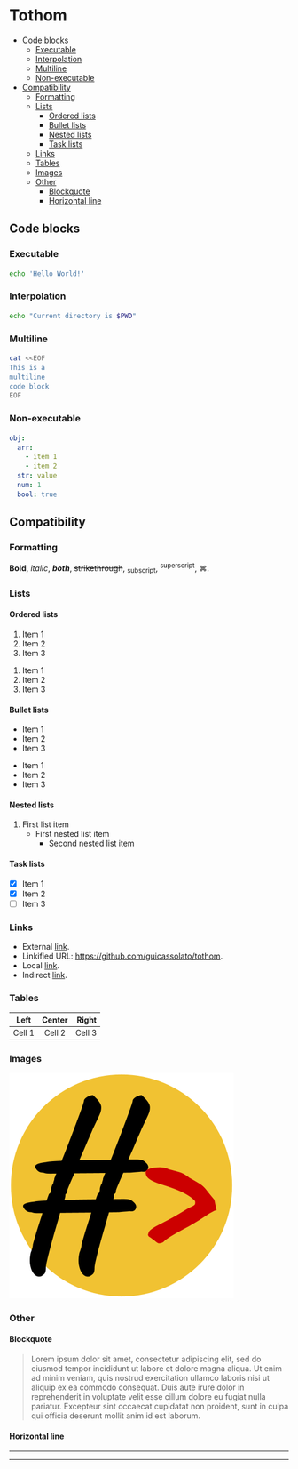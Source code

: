 # Tothom

- [Code blocks](#code-blocks)
  - [Executable](#executable)
  - [Interpolation](#interpolation)
  - [Multiline](#multiline)
  - [Non-executable](#non-executable)
- [Compatibility](#compatibility)
  - [Formatting](#formatting)
  - [Lists](#lists)
    - [Ordered lists](#ordered-lists)
    - [Bullet lists](#bullet-lists)
    - [Nested lists](#nested-lists)
    - [Task lists](#task-lists)
  - [Links](#links)
  - [Tables](#tables)
  - [Images](#images)
  - [Other](#other)
    - [Blockquote](#blockquote)
    - [Horizontal line](#horizontal-line)

## Code blocks

### Executable

```sh
echo 'Hello World!'
```

### Interpolation

```sh
echo "Current directory is $PWD"
```

### Multiline

```sh
cat <<EOF
This is a
multiline
code block
EOF
```

### Non-executable

```yaml
obj:
  arr:
    - item 1
    - item 2
  str: value
  num: 1
  bool: true
```

## Compatibility

### Formatting

**Bold**, _italic_, _**both**_, ~~strikethrough~~, <sub>subscript</sub>, <sup>superscript</sup>, <key>⌘</key>.

### Lists

#### Ordered lists

1. Item 1
2. Item 2
3. Item 3

1) Item 1
2) Item 2
3) Item 3

#### Bullet lists

* Item 1
* Item 2
* Item 3

- Item 1
- Item 2
- Item 3

#### Nested lists

1. First list item
   - First nested list item
     - Second nested list item

#### Task lists

- [x] Item 1
- [x] Item 2
- [ ] Item 3

### Links

- External [link](https://marketplace.visualstudio.com/items?itemName=guicassolato.tothom).
- Linkified URL: https://github.com/guicassolato/tothom.
- Local [link](./hello-world.md).
- Indirect [link][1].

[1]: https://github.com/guicassolato/tothom

### Tables

| Left   | Center | Right  |
| ------ | :----: | -----: |
| Cell 1 | Cell 2 | Cell 3 |

### Images

![Tothom](../resources/tothom.png)

### Other

#### Blockquote

> Lorem ipsum dolor sit amet, consectetur adipiscing elit, sed do eiusmod tempor incididunt ut labore et dolore magna aliqua. Ut enim ad minim veniam, quis nostrud exercitation ullamco laboris nisi ut aliquip ex ea commodo consequat. Duis aute irure dolor in reprehenderit in voluptate velit esse cillum dolore eu fugiat nulla pariatur. Excepteur sint occaecat cupidatat non proident, sunt in culpa qui officia deserunt mollit anim id est laborum.

#### Horizontal line

---

***
